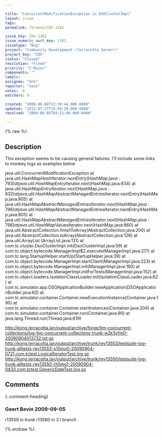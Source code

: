```yaml
---

title: "ConcurrentModificationException in DSOClusterImpl"
layout: issue
tags: 
permalink: /browse/CDV-1382

issue_key: CDV-1382
issue_numeric_sort_key: 1382
issuetype: "Bug"
project: "Community Development (Terracotta Server)"
project_key: "CDV"
status: "Closed"
resolution: "Fixed"
priority: "2 Major"
components: ""
labels: 
assignee: "drb"
reporter: "teck"
votes:  0
watchers: 0

created: "2009-09-04T13:39:44.000-0400"
updated: "2012-07-27T19:59:26.000-0400"
resolved: "2009-09-05T04:51:08.000-0400"

---
```




{% raw %}



## Description

<div markdown="1" class="description">

This exception seems to be causing general failures. I'll include some links to monkey logs as examples below

java.util.ConcurrentModificationException
at java.util.HashMap$HashIterator.nextEntry(HashMap.java:793)
at java.util.HashMap$EntryIterator.next(HashMap.java:834)
at java.util.HashMap$EntryIterator.next(HashMap.java:832)
at java.util.HashMap$AbstractManagedEntriesIterator.nextEntry(HashMap.java:805)
at java.util.HashMap$AbstractManagedEntriesIterator.next(HashMap.java:796)
at java.util.HashMap$AbstractManagedEntriesIterator.nextEntry(HashMap.java:805)
at java.util.HashMap$AbstractManagedEntriesIterator.next(HashMap.java:796)
at java.util.HashMap$ValuesIterator.next(HashMap.java:860)
at java.util.AbstractCollection.finishToArray(AbstractCollection.java:200)
at java.util.AbstractCollection.toArray(AbstractCollection.java:126)
at java.util.ArrayList.<init>(ArrayList.java:131)
at com.tc.cluster.DsoClusterImpl.init(DsoClusterImpl.java:59)
at com.tc.object.bytecode.ManagerImpl$2.execute(ManagerImpl.java:217)
at com.tc.lang.StartupHelper.startUp(StartupHelper.java:39)
at com.tc.object.bytecode.ManagerImpl.startClient(ManagerImpl.java:223)
at com.tc.object.bytecode.ManagerImpl.init(ManagerImpl.java:160)
at com.tc.object.bytecode.ManagerImpl.initForTests(ManagerImpl.java:152)
at com.tc.object.loaders.IsolationClassLoader.init(IsolationClassLoader.java:62)
at com.tc.simulator.app.DSOApplicationBuilder.newApplication(DSOApplicationBuilder.java:62)
at com.tc.simulator.container.Container.newExecutionInstance(Container.java:190)
at com.tc.simulator.container.Container.startInstances(Container.java:204)
at com.tc.simulator.container.Container.run(Container.java:90)
at java.lang.Thread.run(Thread.java:619)


http://kong.terracotta.lan/output/archive/forge/tim-concurrent-collections/log-tim-concurrent-collections-trunk-w2k3vfm0-20090904013732.txt.gz
http://kong.terracotta.lan/output/archive/trunk/rev13553/testsuite-log-trunk-alltests-rev13553-s10mo0-20090904-0721.com.tctest.LogicalIteratorTest.log.gz
http://kong.terracotta.lan/output/archive/trunk/rev13550/testsuite-log-trunk-alltests-rev13550-rh5mo1-20090904-0433.com.tctest.GenericDateTest.log.gz


</div>

## Comments


{:.comment-heading}
### **Geert Bevin** <span class="date">2009-09-05</span>

<div markdown="1" class="comment">

r13559 in trunk
r13560 in 3.1 branch

</div>



{% endraw %}
